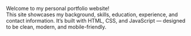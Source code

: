 Welcome to my personal portfolio website!  
This site showcases my background, skills, education, experience, and contact information. It’s built with HTML, CSS, and JavaScript — designed to be clean, modern, and mobile-friendly.

